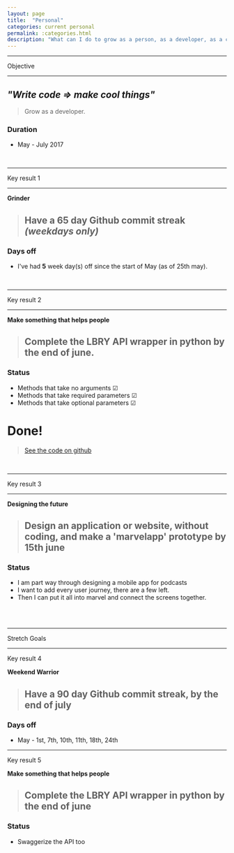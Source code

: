 ```yaml
---
layout: page
title:  "Personal"
categories: current personal
permalink: :categories.html
description: "What can I do to grow as a person, as a developer, as a co-op colleague?"
---
```


---

Objective

---

## _"Write code => make cool things"_
> Grow as a developer.

### Duration
* May - July 2017


<br>


---

Key result 1

---
**Grinder**
> ## Have a **65 day** Github commit streak _(weekdays only)_

### Days off

* I've had **5** week day(s) off since the start of May (as of 25th may).


<br>

---

Key result 2

---

**Make something that helps people**
> ## Complete the LBRY API wrapper in **python** by the **end of june**.


### Status

* Methods that take no arguments 	&#9745;
* Methods that take required parameters &#x2611;
* Methods that take optional parameters &#x2611;

# Done!

> [See the code on github](http://www.github.com/simonstead/lbry-python)

<br>

---

Key result 3

---

**Designing the future**
> ## Design an application or website, without coding, and make a 'marvelapp' prototype **by 15th june**

### Status

* I am part way through designing a mobile app for podcasts
* I want to add every user journey, there are a few left.
* Then I can put it all into marvel and connect the screens together.


<br><br>

---
Stretch Goals

---
Key result 4

**Weekend Warrior**
> ## Have a **90 day** Github commit streak, by the **end of july**

### Days off
+ May - 1st, 7th, 10th, 11th, 18th, 24th

---
Key result 5

**Make something that helps people**
> ## Complete the LBRY API wrapper in **python** by the **end of june**

### Status

* Swaggerize the API too
